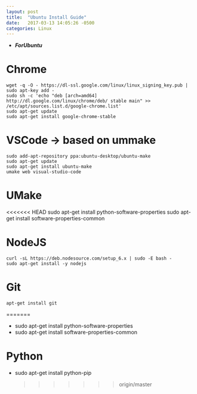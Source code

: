 ```yaml
---
layout: post
title:  "Ubuntu Install Guide"
date:   2017-03-13 14:05:26 -0500
categories: Linux
---
```


-   **_ForUbuntu_**

# Chrome

    wget -q -O - https://dl-ssl.google.com/linux/linux_signing_key.pub | sudo apt-key add - 
    sudo sh -c 'echo "deb [arch=amd64] http://dl.google.com/linux/chrome/deb/ stable main" >> /etc/apt/sources.list.d/google-chrome.list'
    sudo apt-get update 
    sudo apt-get install google-chrome-stable

# VSCode -> based on ummake

    sudo add-apt-repository ppa:ubuntu-desktop/ubuntu-make
    sudo apt-get update
    sudo apt-get install ubuntu-make
    umake web visual-studio-code

# UMake

&lt;&lt;&lt;&lt;&lt;&lt;&lt; HEAD
    sudo apt-get install python-software-properties
    sudo apt-get install software-properties-common 

# NodeJS

    curl -sL https://deb.nodesource.com/setup_6.x | sudo -E bash -
    sudo apt-get install -y nodejs

# Git

    apt-get install git

=======

-   sudo apt-get install python-software-properties
-   sudo apt-get install software-properties-common 

# Python

-   sudo apt-get install python-pip
    > > > > > > > origin/master
